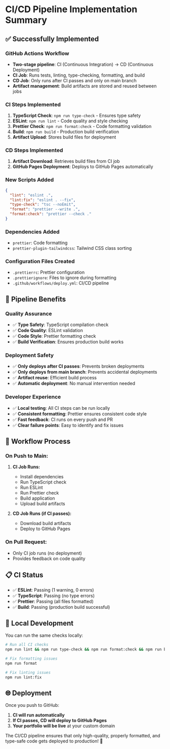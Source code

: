 # CI/CD Pipeline Implementation Summary

## ✅ **Successfully Implemented**

### **GitHub Actions Workflow**

- **Two-stage pipeline**: CI (Continuous Integration) → CD (Continuous Deployment)
- **CI Job**: Runs tests, linting, type-checking, formatting, and build
- **CD Job**: Only runs after CI passes and only on main branch
- **Artifact management**: Build artifacts are stored and reused between jobs

### **CI Steps Implemented**

1. **TypeScript Check**: `npm run type-check` - Ensures type safety
2. **ESLint**: `npm run lint` - Code quality and style checking
3. **Prettier Check**: `npm run format:check` - Code formatting validation
4. **Build**: `npm run build` - Production build verification
5. **Artifact Upload**: Stores build files for deployment

### **CD Steps Implemented**

1. **Artifact Download**: Retrieves build files from CI job
2. **GitHub Pages Deployment**: Deploys to GitHub Pages automatically

### **New Scripts Added**

```json
{
  "lint": "eslint .",
  "lint:fix": "eslint . --fix",
  "type-check": "tsc --noEmit",
  "format": "prettier --write .",
  "format:check": "prettier --check ."
}
```

### **Dependencies Added**

- `prettier`: Code formatting
- `prettier-plugin-tailwindcss`: Tailwind CSS class sorting

### **Configuration Files Created**

- `.prettierrc`: Prettier configuration
- `.prettierignore`: Files to ignore during formatting
- `.github/workflows/deploy.yml`: CI/CD pipeline

## 🎯 **Pipeline Benefits**

### **Quality Assurance**

- ✅ **Type Safety**: TypeScript compilation check
- ✅ **Code Quality**: ESLint validation
- ✅ **Code Style**: Prettier formatting check
- ✅ **Build Verification**: Ensures production build works

### **Deployment Safety**

- ✅ **Only deploys after CI passes**: Prevents broken deployments
- ✅ **Only deploys from main branch**: Prevents accidental deployments
- ✅ **Artifact reuse**: Efficient build process
- ✅ **Automatic deployment**: No manual intervention needed

### **Developer Experience**

- ✅ **Local testing**: All CI steps can be run locally
- ✅ **Consistent formatting**: Prettier ensures consistent code style
- ✅ **Fast feedback**: CI runs on every push and PR
- ✅ **Clear failure points**: Easy to identify and fix issues

## 🚀 **Workflow Process**

### **On Push to Main:**

1. **CI Job Runs:**
   - Install dependencies
   - Run TypeScript check
   - Run ESLint
   - Run Prettier check
   - Build application
   - Upload build artifacts

2. **CD Job Runs (if CI passes):**
   - Download build artifacts
   - Deploy to GitHub Pages

### **On Pull Request:**

- Only CI job runs (no deployment)
- Provides feedback on code quality

## 📋 **CI Status**

- ✅ **ESLint**: Passing (1 warning, 0 errors)
- ✅ **TypeScript**: Passing (no type errors)
- ✅ **Prettier**: Passing (all files formatted)
- ✅ **Build**: Passing (production build successful)

## 🔧 **Local Development**

You can run the same checks locally:

```bash
# Run all CI checks
npm run lint && npm run type-check && npm run format:check && npm run build

# Fix formatting issues
npm run format

# Fix linting issues
npm run lint:fix
```

## 🌐 **Deployment**

Once you push to GitHub:

1. **CI will run automatically**
2. **If CI passes, CD will deploy to GitHub Pages**
3. **Your portfolio will be live** at your custom domain

The CI/CD pipeline ensures that only high-quality, properly formatted, and type-safe code gets deployed to production! 🎉
